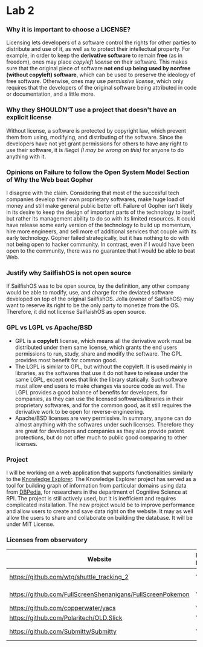 # Lab 2

### Why it is important to choose a LICENSE?
Licensing lets developers of a software control the rights for other parties to distribute and use of it, as well as to protect their intellectual property. For example, in order to keep the **derivative software** to remain **free** (as in freedom), ones may place *copyleft license* on their software. This makes sure that the original piece of software **not end up being used by nonfree (without copyleft) software**, which can be used to preserve the ideology of free software. Otherwise, ones may use *permissive license*, which only requires that the developers of the original software being attributed in code or documentation, and a little more.

### Why they SHOULDN'T use a project that doesn't have an explicit license
Without license, a software is protected by copyright law, which prevent them from using, modifying, and distributing of the software. Since the developers have not yet grant permissions for others to have any right to use their software, it is *illegal (I may be wrong on this)* for anyone to do anything with it.

### Opinions on Failure to follow the Open System Model Section of Why the Web beat Gopher
I disagree with the claim. Considering that most of the succesful tech companies develop their own proprietary softwares, make huge load of money and still make general public better off. Failure of Gopher isn't likely in its desire to keep the design of important parts of the technology to itself, but rather its management ability to do so with its limited resources. It could have release some early version of the technology to build up momentum, hire more engineers, and sell more of additional services that couple with its early technology. Gopher failed strategically, but it has nothing to do with not being open to hacker community. In contrast, even if I would have been open to the community, there was no guarantee that I would be able to beat Web.

### Justify why SailfishOS is not open source
If SailfishOS was to be open source, by the definition, any other company would be able to modify, use, and charge for the deviated software developed on top of the original SailfishOS. Jolla (owner of SailfishOS) may want to reserve its right to be the only party to monetize from the OS. Therefore, it did not license SailfaishOS as open source.

### GPL vs LGPL vs Apache/BSD
- GPL is a **copyleft** license, which means all the derivative work must be distributed under them same license, which grants the end users permissions to run, study, share and modify the software. The GPL provides most benefit for common good.
- The LGPL is similar to GPL, but without the copyleft. It is used mainly in libraries, as the softwares that use it do not have to release under the same LGPL, except ones that link the library statically. Such software must allow end users to make changes via source code as well. The LGPL provides a good balance of benefits for developers, for companies, as they can use the licensed softwares/libraries in their proprietary softwares, and for the common good, as it still requires the derivative work to be open for reverse-engineering.
- Apache/BSD licenses are very permissive. In summary, anyone can do almost anything with the softwares under such licenses. Therefore they are great for developers and companies as they also provide patent protections, but do not offer much to public good comparing to other licenses.

### Project
I will be working on a web application that supports functionalities similarly to the [Knowledge Explorer](https://github.com/smiled0g/knowledge-explorer). The Knowledge Explorer project has served as a tool for building graph of information from particular domains using data from [DBPedia](http://wiki.dbpedia.org/), for researchers in the department of Cognitive Science at RPI. The project is still actively used, but it is inefficient and requires complicated installation. The new project would be to improve performance and allow users to create and save data right on the website. It may as well allow the users to share and collaborate on building the database. It will be under MIT License.

### Licenses from observatory

Website | License Present | License
---------|:----------|:-------
https://github.com/wtg/shuttle_tracking_2 | Yes | MIT License https://en.wikipedia.org/wiki/MIT_License
https://github.com/FullScreenShenanigans/FullScreenPokemon | Yes | MIT License (Incomplete, need Copyright statement)
https://github.com/copperwater/yacs | Yes | MIT License
https://github.com/Polaritech/OLD.Slick | Yes | MIT License
https://github.com/Submitty/Submitty | Yes | BSD "3-Clause" License https://en.wikipedia.org/wiki/BSD_licenses

